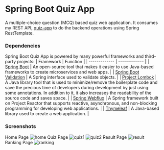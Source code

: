 # Spring Boot Quiz App
A multiple-choice question (MCQ) based quiz web application. It consumes my REST API, [quiz-app](https://github.com/mrkevr/quiz-app) to do the backend operations using Spring RestTemplate.

### Dependencies
Spring Boot Quiz App is powered by many powerful frameworks and third-party projects:
| Framework  |  Function |
| ------------- | ------------- |
| [Spring Boot](https://spring.io/projects/spring-boot)  | An open-source tool that makes it easier to use Java-based frameworks to create microservices and web apps.  |
| [Spring Boot Validation](https://docs.spring.io/spring-framework/reference/core/validation/beanvalidation.html)  |  A Spring interface used to validate objects. |
| [Project Lombok](https://projectlombok.org/) | A Java library tool that is used to minimize/remove the boilerplate code and save the precious time of developers during development by just using some annotations. In addition to it, it also increases the readability of the source code and saves space. |
| [Spring Webflux](https://docs.spring.io/spring-framework/reference/web/webflux.html) | A Spring framework built on Project Reactor that supports reactive, asynchronous, and non-blocking programming for developing web applications. |
| [Thymeleaf](https://www.thymeleaf.org/) | A Java-based library used to create a web application. |

### Screenshots
Home Page
![home](https://github.com/mrkevr/quiz-web-app/assets/98044708/f1e6f01d-af67-495b-adc6-fd49ab086c59)
Quiz Page
![quiz1](https://github.com/mrkevr/quiz-web-app/assets/98044708/f7ee77a2-1e58-4ef2-8213-5784fbd2dcda)
![quiz2](https://github.com/mrkevr/quiz-web-app/assets/98044708/c1e0b8df-9909-43a8-9548-e39cb6173a95)
Result Page
![result](https://github.com/mrkevr/quiz-web-app/assets/98044708/72f120d6-b5ad-4c26-9e95-8fdf7b8989af)
Ranking Page
![ranking](https://github.com/mrkevr/quiz-web-app/assets/98044708/81c06a99-c3df-4375-8ce5-eb9242c11c57)
